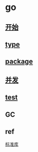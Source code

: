 # go  

## [开始](go-start.md)

## [type](go-type.md)

## [package](go-package.md)

## [并发](go-concurrent.md)

## [test](go-test.md)

## GC

## ref

[标准库](https://studygolang.com/pkgdoc)
